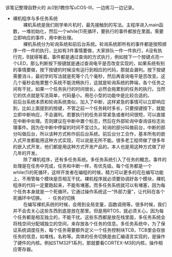 该笔记整理自野火的 从0到1教你写uCOS-III，一边练习一边记录。  
- 裸机程序与多任务系统  
　 　裸机系统是我们刚学单片机时，最先接触到的写法。主程序进入main函数，一堆初始化，然后一个while(1)死循环，要执行的事件都放在里面。需要立即响应的事件，用中断处理。  
　 　裸机系统分为轮询系统和前后台系统。轮询系统即所有的事件都是按照顺序一件一件的执行，比如有3件事情要做，大家排队一件一件执行，A没有执行完，B就得等着。事件都是通过查询的方式执行，例如按下一个按键点亮一个LED，那么判断按下按键就是通过查询电平是否改变实现的，如果系统有别的事情要做，按下按键的时候没有运行到相应的代码，那就会漏判。按下按键需要消斗，最初学的写法就是死等个几个毫秒，然后再查询电平是否改变。这几个毫秒会拖累整个系统不能流畅执行，这就是轮询系统的弊端，各个任务之间有干扰，如果一个任务执行的时间很长，必然会拖累别的任务的执行。当然它的优点就是写法简单，代码量小。用在小型的功能中是比较合适的。  
　 　前后台系统本质和轮询系统类似，加入了中断，这样紧急的事情可以立即响应到，比如上面提到的按键，不管之前一个任务耗时多长，只要按键按下，就能立即中断响应，不会漏判。若要执行的任务非常紧急或者时间很短，可以直接在中断中处理。否则建议在中断中置个标志，然后在外部轮询中查询该标志处理事件。因为在中断中停留的时间不宜过久。轮询的部分叫做前台，中断的部分叫做后台，所以该种方式称作前后台系统。前后台分工合作，基本所有的嵌入式开发都能用这种方式实现，可以说是无所不能。很多老工程师做了很多年的嵌入式开发，他们都是用这种方式开发产品的。本人也是用这种方式做了好几年的开发。  
　 　除了裸机程序，还有多任务系统。多任务系统引入了任务的概念。事件的处理是在任务中完成，任务和中断一样，有优先级。每个任务都是一个while(1)的死循环，这样开发者在编程的时候，精力可以更多的花在编写功能上，不用管每个模块是否相互干扰。裸机程序就必须要协调好各个模块，裸机程序的代码一定要跑起来，不能有堵塞。而多任务系统就可以有堵塞，因为每个任务本身就是一个死循环。它通过操作系统这一“外部力量”，让代码在各个死循环中切换。  
-  任务的切换  
　 　在编写裸机系统的时候，会用到全局变量，函数调用等。很多时候，我们并不会去关心这些东西到底是放在那里。但是用RTOS，就必须关心，因为每个任务都是相互独立的，不能干扰。这些东西都是放在栈里面，多任务系统会将栈空间分配城独立的空间，来存放各个任务的信息。多任务系统中，为了保证系统调度任务，每个任务需要额外定义一个任务控制块TCB，TCB里会存放任务的信息，如堆栈，名称等。具体的任务切换是由汇编语言实现的，是操作了硬件的内核。例如STM32F1系列，那就要看CORTEX-M3的内核，操作相应寄存器。
 
